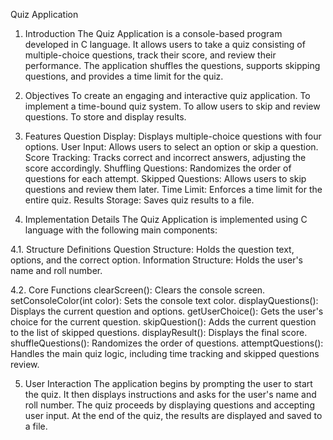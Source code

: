 Quiz Application
1. Introduction
The Quiz Application is a console-based program developed in C language. It allows users to take a quiz consisting of multiple-choice questions, track their score, and review their performance. The application shuffles the questions, supports skipping questions, and provides a time limit for the quiz.

2. Objectives
To create an engaging and interactive quiz application.
To implement a time-bound quiz system.
To allow users to skip and review questions.
To store and display results.

3. Features
Question Display: Displays multiple-choice questions with four options.
User Input: Allows users to select an option or skip a question.
Score Tracking: Tracks correct and incorrect answers, adjusting the score accordingly.
Shuffling Questions: Randomizes the order of questions for each attempt.
Skipped Questions: Allows users to skip questions and review them later.
Time Limit: Enforces a time limit for the entire quiz.
Results Storage: Saves quiz results to a file.

4. Implementation Details
The Quiz Application is implemented using C language with the following main components:

4.1. Structure Definitions
Question Structure: Holds the question text, options, and the correct option.
Information Structure: Holds the user's name and roll number.

4.2. Core Functions
clearScreen(): Clears the console screen.
setConsoleColor(int color): Sets the console text color.
displayQuestions(): Displays the current question and options.
getUserChoice(): Gets the user's choice for the current question.
skipQuestion(): Adds the current question to the list of skipped questions.
displayResult(): Displays the final score.
shuffleQuestions(): Randomizes the order of questions.
attemptQuestions(): Handles the main quiz logic, including time tracking and skipped questions review.

5. User Interaction
The application begins by prompting the user to start the quiz. It then displays instructions and asks for the user's name and roll number. The quiz proceeds by displaying questions and accepting user input. At the end of the quiz, the results are displayed and saved to a file.
